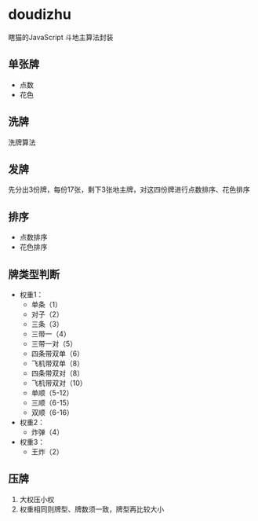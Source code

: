 # doudizhu
瞎猫的JavaScript 斗地主算法封装

## 单张牌
- 点数
- 花色
## 洗牌
洗牌算法
## 发牌
先分出3份牌，每份17张，剩下3张地主牌，对这四份牌进行点数排序、花色排序
## 排序
- 点数排序
- 花色排序
## 牌类型判断
- 权重1：
    - 单条（1）
    - 对子（2）
    - 三条（3）
    - 三带一（4）
    - 三带一对（5）
    - 四条带双单（6）
    - 飞机带双单（8）
    - 四条带双对（8）
    - 飞机带双对（10）
    - 单顺（5-12）
    - 三顺（6-15）
    - 双顺（6-16）
- 权重2：
    - 炸弹（4）
- 权重3：
    - 王炸（2）
## 压牌
1. 大权压小权
2. 权重相同则牌型、牌数须一致，牌型再比较大小